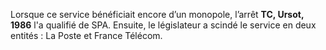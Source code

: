 Lorsque ce service bénéficiait encore d’un monopole, l’arrêt **TC, Ursot, 1986** l'a qualifié de SPA. Ensuite, le législateur a scindé le service en deux entités : La Poste et France Télécom.